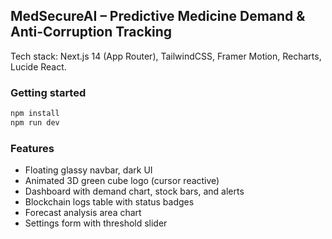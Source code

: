 ## MedSecureAI – Predictive Medicine Demand & Anti-Corruption Tracking

Tech stack: Next.js 14 (App Router), TailwindCSS, Framer Motion, Recharts, Lucide React.

### Getting started
```bash
npm install
npm run dev
```

### Features
- Floating glassy navbar, dark UI
- Animated 3D green cube logo (cursor reactive)
- Dashboard with demand chart, stock bars, and alerts
- Blockchain logs table with status badges
- Forecast analysis area chart
- Settings form with threshold slider

